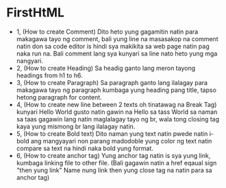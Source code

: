 # FirstHtML
- 1, (How to create Comment) <!--Dito yung text--> Dito heto yung gagamitin natin para makagawa tayo ng comment, bali yung line na masasakop na comment natin don sa code editor is hindi sya makikita sa web page natin pag naka run na. Bali comment lang sya kunyari sa line nato heto yung mga nangyari.
- 2, (How to create Heading) <!--<h1>Headings</h1>--> Sa headig ganto lang meron tayong headings from h1 to h6.
- 3, (How to create Paragraph) <!--<p>Paragraph</p>--> Sa paragraph ganto lang ilalagay para makagawa tayo ng paragraph kumbaga yung heading pang title, tapso hetong paragraph for content.
- 4, (How to create new line between 2 texts oh tinatawag na Break Tag) <!-- <br> --> kunyari Hello World gusto natin gawin na Hello sa tass World sa naman sa taas gagawin lang natin maglalagay tayo ng br, wala tong closing tag kaya yung mismong br lang ilalagay natin.
- 5, (How to create Bold text) <!--<b>Bold Text</b>--> Dito naman yung text natin pwede natin i-bold ang mangyayari non parang madodoble yung color ng text natin compare sa text na hindi naka bold yung format.
- 6, (How to create anchor tag) <!-- <a href"link">Home</a>--> Yung anchor tag natin is sya yung link, kumbaga linking file to other file. (Bali gagawin natin a href eqaual sign "then yung link" Name nung link then yung close tag na natin para sa anchor tag)